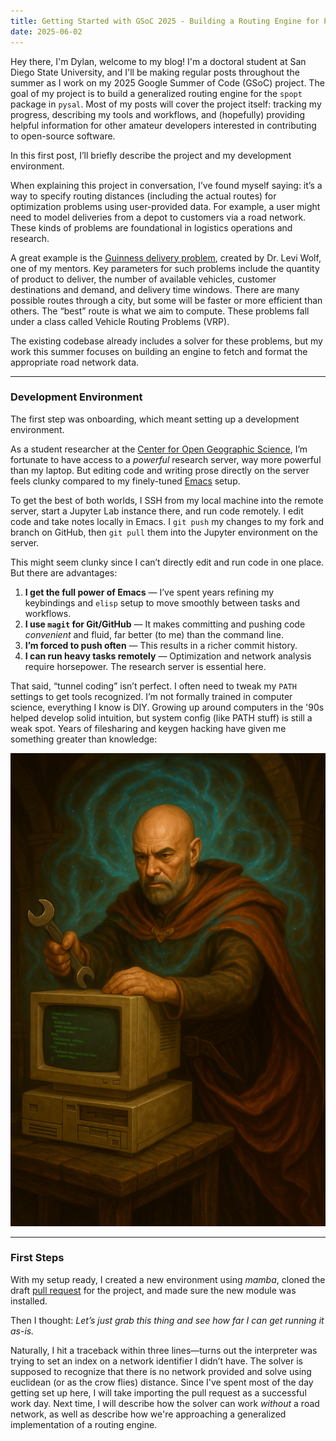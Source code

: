 ```yaml
---
title: Getting Started with GSoC 2025 - Building a Routing Engine for PySAL
date: 2025-06-02
---
```


Hey there, I'm Dylan, welcome to my blog! I'm a doctoral student at San Diego State University, and I'll be making regular posts throughout the summer as I work on my 2025 Google Summer of Code (GSoC) project. The goal of my project is to build a generalized routing engine for the `spopt` package in `pysal`. Most of my posts will cover the project itself: tracking my progress, describing my tools and workflows, and (hopefully) providing helpful information for other amateur developers interested in contributing to open-source software. 

In this first post, I’ll briefly describe the project and my development environment.

When explaining this project in conversation, I’ve found myself saying: it’s a way to specify routing distances (including the actual routes) for optimization problems using user-provided data. For example, a user might need to model deliveries from a depot to customers via a road network. These kinds of problems are foundational in logistics operations and research. 

A great example is the [Guinness delivery problem](https://gist.github.com/ljwolf/e5927ab8c859ed477f496329c1ce19fc#file-guinness-py), created by Dr. Levi Wolf, one of my mentors. Key parameters for such problems include the quantity of product to deliver, the number of available vehicles, customer destinations and demand, and delivery time windows. There are many possible routes through a city, but some will be faster or more efficient than others. The “best” route is what we aim to compute. These problems fall under a class called Vehicle Routing Problems (VRP).

The existing codebase already includes a solver for these problems, but my work this summer focuses on building an engine to fetch and format the appropriate road network data.

---

### Development Environment

The first step was onboarding, which meant setting up a development environment.

As a student researcher at the [Center for Open Geographic Science](https://cogs.sdsu.edu), I’m fortunate to have access to a *powerful* research server, way more powerful than my laptop. But editing code and writing prose directly on the server feels clunky compared to my finely-tuned [Emacs](https://www.gnu.org/software/emacs/emacs-paper.html) setup.

To get the best of both worlds, I SSH from my local machine into the remote server, start a Jupyter Lab instance there, and run code remotely. I edit code and take notes locally in Emacs. I `git push` my changes to my fork and branch on GitHub, then `git pull` them into the Jupyter environment on the server.

This might seem clunky since I can’t directly edit and run code in one place. But there are advantages:

1. **I get the full power of Emacs** — I’ve spent years refining my keybindings and `elisp` setup to move smoothly between tasks and workflows.
2. **I use `magit` for Git/GitHub** — It makes committing and pushing code *convenient* and fluid, far better (to me) than the command line.
3. **I’m forced to push often** — This results in a richer commit history.
4. **I can run heavy tasks remotely** — Optimization and network analysis require horsepower. The research server is essential here.

That said, “tunnel coding” isn’t perfect. I often need to tweak my `PATH` settings to get tools recognized. I’m not formally trained in computer science, everything I know is DIY. Growing up around computers in the '90s helped develop solid intuition, but system config (like PATH stuff) is still a weak spot. Years of filesharing and keygen hacking have given me something greater than knowledge: 

![image](wizard.png "*perseverance*")

---

### First Steps

With my setup ready, I created a new environment using *mamba*, cloned the draft [pull request](https://github.com/pysal/spopt/pull/465) for the project, and made sure the new module was installed.

Then I thought: *Let’s just grab this thing and see how far I can get running it as-is.*

Naturally, I hit a traceback within three lines—turns out the interpreter was trying to set an index on a network identifier I didn’t have. The solver is supposed to recognize that there is no network provided and solve using euclidean (or as the crow flies) distance. Since I've spent most of the day getting set up here, I will take importing the pull request as a successful work day. Next time, I will describe how the solver can work *without* a road network, as well as describe how we're approaching a generalized implementation of a routing engine. 
